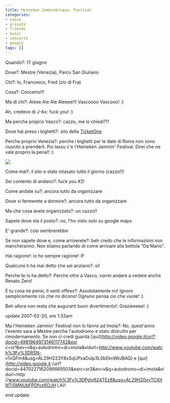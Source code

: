 ```yaml
---
title: Heineken Jammin&rsquo; Festival
categories:
- vasco
- private
- friends
- music
- concerts
- google
tags: []
---
```

Quando?: 17 giugno  
  
Dove?: Mestre (Venezia), Parco San Giuliano  
  
Chi?: Io, Francesco, Fred (zio di Fra)  
  
Cosa?: Concerto!!!  
  
Ma di chi?: Aleee Ale Ale Aleeee!!! Vascoooo Vascooo! :)  
  
Ah, credevo di J-Ax: fuck you! :)  
  
Ma perche proprio Vasco?: cazzo, me lo chiedi?!?  
  
Dove hai preso i biglietti?: sito della [TicketOne](http://www.ticketone.it/)  
  
Perche proprio Venezia?: perche i biglietti per le date di Roma non sono
riuscito a prenderli. Poi lassu c'e l'Heineken Jammin' Festival. Direi che ne
vale proprio la pena!! :)



[![]({{site.url}}/images/hjf.jpg)]({{site.url}}/images/hjf.jpg)



Come mai?: il sito e stato intasato tutto il giorno (cazzo!!)  
  
Sei contento di andarci?: fuck you #2!  
  
Come andate su?: ancora tutto da organizzare  
  
Dove vi fermerete a dormire?: ancora tutto da organizzare  
  
Ma che cosa avete organizzato?: un cazzo!!  
  
Sapete dove sta il posto?: no, l'ho visto solo su google maps  
  
E' grande?: cosi sembrerebbe  
  
Se non sapete dove e, come arriverete?: beh credo che le informazioni non
mancheranno. Non stiamo parlando di come arrivare alla bettola "Da Mario".  
  
Hai ragione!: io ho sempre ragione! :P  
  
Qualcuno ti ha mai detto che sei anziano?: si!  
  
Perche te lo ha detto?: Perche oltre a Vasco, vorrei andare a vedere anche
Renato Zero!  
  
E tu cosa ne pensi, ti senti offeso?: Assolutamente no! Ignoro semplicemente
cio che mi dicono! Ognuno pensa cio che vuole! :)  
  
Beh allora non resta che augurarti buon divertimento!: Grazieeeee! :)  
  
  
  
update 2007-02-20, ore 1:33am  
  
  
  
Ma l'Heineken Jammin' Festival non lo fanno ad Imola?: No, quest'anno l'evento
sara a Mestre perche l'autodromo e stato distrutto per rimodernamento. Se non
ci credi guarda [qui](http://video.google.it/url?docid=4981964973146117742&esr
c=sr1&ev=v&q=autodromo+di+imola&vidurl=http://www.youtube.com/watch%3Fv%3DRSN-
v1vQFm4&usg=AL29H223Y8xSqUPxaDulp3L0bEkrdWJBAQ) e [qui](http://video.google.it
/url?docid=4470227162096669503&esrc=sr2&ev=v&q=autodromo+di+imola&vidurl=http:
//www.youtube.com/watch%3Fv%3DPglv624TEz8&usg=AL29H20vvTCXItNTi5MNUbFPDfvz6OJH
LA)!  
  
  
  
end update.


